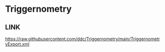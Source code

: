 # Triggernometry

## LINK
https://raw.githubusercontent.com/ddc/Triggernometry/main/TriggernometryExport.xml
